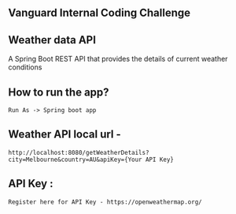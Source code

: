 ## Vanguard Internal Coding Challenge
 
## Weather data API

 A Spring Boot REST API that provides the details of current weather conditions

	
## How to run the app?
	Run As -> Spring boot app 
	

## Weather API local url -

	http://localhost:8080/getWeatherDetails?city=Melbourne&country=AU&apiKey={Your API Key}
 
## API Key : 

	Register here for API Key - https://openweathermap.org/